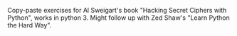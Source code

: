 Copy-paste exercises for  Al Sweigart's book "Hacking Secret Ciphers with Python", works in python 3.
Might follow up with Zed Shaw's "Learn Python the Hard Way". 


